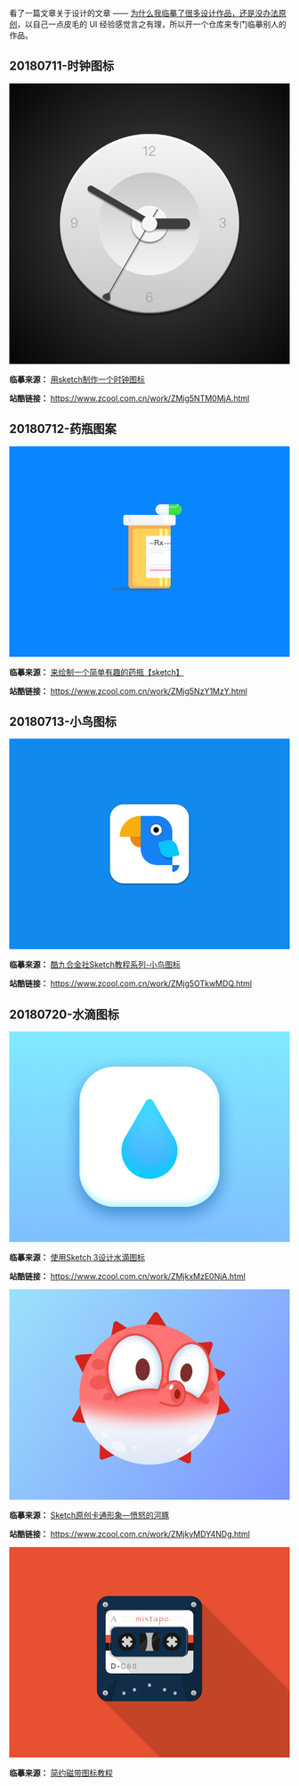 看了一篇文章关于设计的文章 —— [为什么我临摹了很多设计作品，还是没办法原创](https://www.uisdc.com/copy-not-lead-to-original#loopNav)，以自己一点皮毛的 UI 经验感觉言之有理，所以开一个仓库来专门临摹别人的作品。



## 20180711-时钟图标

![时钟图标](images/20180711-时钟图标.png)

**临摹来源：** [用sketch制作一个时钟图标](http://www.ui.cn/detail/102863.html)

**站酷链接：** https://www.zcool.com.cn/work/ZMjg5NTM0MjA.html



## 20180712-药瓶图案

![药瓶图案](images/20180712-药瓶图案.png)

**临摹来源：** [来绘制一个简单有趣的药瓶【sketch】](http://www.xueui.cn/tutorials/sketch-interesting-bottle.html)

**站酷链接：** https://www.zcool.com.cn/work/ZMjg5NzY1MzY.html



## 20180713-小鸟图标

![](images/20180713-小鸟图标.png)

**临摹来源：** [酷九合金社Sketch教程系列-小鸟图标](https://www.zcool.com.cn/article/ZODU0MzY.html)

**站酷链接：** https://www.zcool.com.cn/work/ZMjg5OTkwMDQ.html




## 20180720-水滴图标

![水滴图标](images/20180720-水滴图标.png)

**临摹来源：** [使用Sketch 3设计水滴图标](http://www.ui.cn/detail/34282.html)

**站酷链接：** https://www.zcool.com.cn/work/ZMjkxMzE0NjA.html



![河豚图案](images/20180724-河豚图案.png)

**临摹来源：** [Sketch原创卡通形象—愤怒的河豚](http://www.ui.cn/detail/191138.html)

**站酷链接：** https://www.zcool.com.cn/work/ZMjkyMDY4NDg.html



![磁带图标](images/20180725-磁带图标.png)

**临摹来源：** [简约磁带图标教程](http://www.xueui.cn/tutorials/other-tutorials/cidai.html)